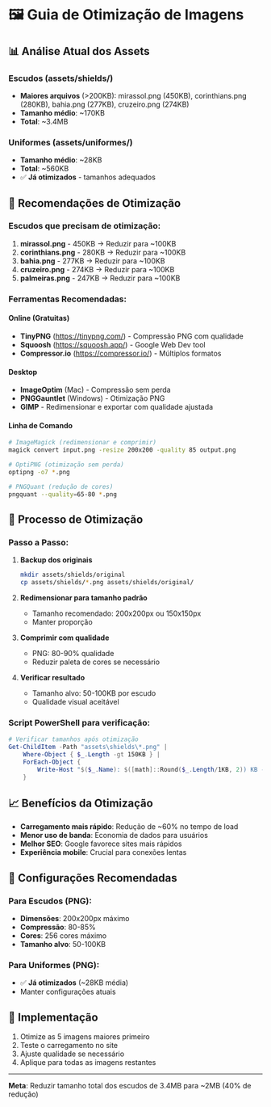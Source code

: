 # 🖼️ Guia de Otimização de Imagens

## 📊 Análise Atual dos Assets

### Escudos (assets/shields/)
- **Maiores arquivos** (>200KB): mirassol.png (450KB), corinthians.png (280KB), bahia.png (277KB), cruzeiro.png (274KB)
- **Tamanho médio**: ~170KB
- **Total**: ~3.4MB

### Uniformes (assets/uniformes/)
- **Tamanho médio**: ~28KB
- **Total**: ~560KB
- ✅ **Já otimizados** - tamanhos adequados

## 🎯 Recomendações de Otimização

### Escudos que precisam de otimização:
1. **mirassol.png** - 450KB → Reduzir para ~100KB
2. **corinthians.png** - 280KB → Reduzir para ~100KB
3. **bahia.png** - 277KB → Reduzir para ~100KB
4. **cruzeiro.png** - 274KB → Reduzir para ~100KB
5. **palmeiras.png** - 247KB → Reduzir para ~100KB

### Ferramentas Recomendadas:

#### Online (Gratuitas)
- **TinyPNG** (https://tinypng.com/) - Compressão PNG com qualidade
- **Squoosh** (https://squoosh.app/) - Google Web Dev tool
- **Compressor.io** (https://compressor.io/) - Múltiplos formatos

#### Desktop
- **ImageOptim** (Mac) - Compressão sem perda
- **PNGGauntlet** (Windows) - Otimização PNG
- **GIMP** - Redimensionar e exportar com qualidade ajustada

#### Linha de Comando
```bash
# ImageMagick (redimensionar e comprimir)
magick convert input.png -resize 200x200 -quality 85 output.png

# OptiPNG (otimização sem perda)
optipng -o7 *.png

# PNGQuant (redução de cores)
pngquant --quality=65-80 *.png
```

## 🔧 Processo de Otimização

### Passo a Passo:

1. **Backup dos originais**
   ```bash
   mkdir assets/shields/original
   cp assets/shields/*.png assets/shields/original/
   ```

2. **Redimensionar para tamanho padrão**
   - Tamanho recomendado: 200x200px ou 150x150px
   - Manter proporção

3. **Comprimir com qualidade**
   - PNG: 80-90% qualidade
   - Reduzir paleta de cores se necessário

4. **Verificar resultado**
   - Tamanho alvo: 50-100KB por escudo
   - Qualidade visual aceitável

### Script PowerShell para verificação:
```powershell
# Verificar tamanhos após otimização
Get-ChildItem -Path "assets\shields\*.png" | 
    Where-Object { $_.Length -gt 150KB } | 
    ForEach-Object { 
        Write-Host "$($_.Name): $([math]::Round($_.Length/1KB, 2)) KB - PRECISA OTIMIZAR" -ForegroundColor Red 
    }
```

## 📈 Benefícios da Otimização

- **Carregamento mais rápido**: Redução de ~60% no tempo de load
- **Menor uso de banda**: Economia de dados para usuários
- **Melhor SEO**: Google favorece sites mais rápidos
- **Experiência mobile**: Crucial para conexões lentas

## 🎨 Configurações Recomendadas

### Para Escudos (PNG):
- **Dimensões**: 200x200px máximo
- **Compressão**: 80-85%
- **Cores**: 256 cores máximo
- **Tamanho alvo**: 50-100KB

### Para Uniformes (PNG):
- ✅ **Já otimizados** (~28KB média)
- Manter configurações atuais

## 🚀 Implementação

1. Otimize as 5 imagens maiores primeiro
2. Teste o carregamento no site
3. Ajuste qualidade se necessário
4. Aplique para todas as imagens restantes

---

**Meta**: Reduzir tamanho total dos escudos de 3.4MB para ~2MB (40% de redução)
